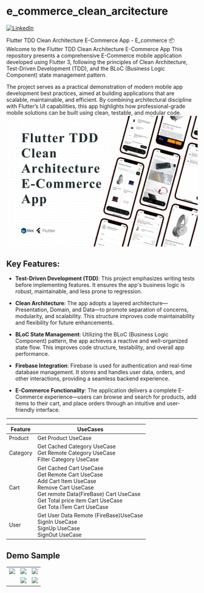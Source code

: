 # e_commerce_clean_arcitecture
[![LinkedIn][linkedin-shield]][linkedin-url]

[linkedin-shield]: https://img.shields.io/badge/LinkedIn-blue?style=for-the-badge&logo=linkedin
[linkedin-url]: https://www.linkedin.com/in/abdullah-sabry/
Flutter TDD Clean Architecture E-Commerce App - E_commerce
📦 Welcome to the Flutter TDD Clean Architecture E-Commerce App
This repository presents a comprehensive E-Commerce mobile application developed using Flutter 3, following the principles of Clean Architecture, Test-Driven Development (TDD), and the BLoC (Business Logic Component) state management pattern.

The project serves as a practical demonstration of modern mobile app development best practices, aimed at building applications that are scalable, maintainable, and efficient. By combining architectural discipline with Flutter’s UI capabilities, this app highlights how professional-grade mobile solutions can be built using clean, testable, and modular code.
![App Cover](https://raw.githubusercontent.com/abdalla-sabry/e-commerceCleanArticture/main/assets/cover/img.png)
## Key Features:

* **Test-Driven Development (TDD)**: This project emphasizes writing tests before implementing features. It ensures the app's business logic is robust, maintainable, and less prone to regression.

* **Clean Architecture**: The app adopts a layered architecture—Presentation, Domain, and Data—to promote separation of concerns, modularity, and scalability. This structure improves code maintainability and flexibility for future enhancements.

* **BLoC State Management**: Utilizing the BLoC (Business Logic Component) pattern, the app achieves a reactive and well-organized state flow. This improves code structure, testability, and overall app performance.

* **Firebase Integration**: Firebase is used for authentication and real-time database management. It stores and handles user data, orders, and other interactions, providing a seamless backend experience.

* **E-Commerce Functionality**: The application delivers a complete E-Commerce experience—users can browse and search for products, add items to their cart, and place orders through an intuitive and user-friendly interface.
<!-- Features -->
---
| Feature        | UseCases                                                                                                                                                                                                                 |
|----------------|--------------------------------------------------------------------------------------------------------------------------------------------------------------------------------------------------------------------------|
| Product        | Get Product UseCase                                                                                                                                                                                                      |
| Category       | Get Cached Category UseCase<br/>Get Remote Category UseCase<br/>Filter Category UseCase                                                                                                                                  |
| Cart           | Get Cached Cart UseCase<br/>Get Remote Cart UseCase<br/>Add Cart Item UseCase<br/>Remove Cart UseCase <br/>Get remote Data(FireBase) Cart UseCase <br/>Get Total price item Cart UseCase <br/>Get Tota iTem Cart UseCase |
| User           |  Get  User Data Remote (FireBase)UseCase<br/>SignIn UseCase<br/>SignUp UseCase<br/>SignOut UseCase                                                                                                                       |                                                          

## Demo Sample

<div style="text-align: center">
    <table>
        <tr>
            <td style="text-align: center">
                <img src="https://res.cloudinary.com/dhyttttax/image/upload/v1695741758/RepoAssets/home-loading_r39lc6.gif" width="200"/>
            </td>            
            <td style="text-align: center">
                <img src="https://res.cloudinary.com/dhyttttax/image/upload/v1695743869/RepoAssets/home-navigation-min_q1cou5.gif" width="200"/>
            </td>
            <td style="text-align: center">
                <img src="https://res.cloudinary.com/dhyttttax/image/upload/v1695744798/RepoAssets/product-details-order_j0lvw5.gif" width="200" />
            </td>
        </tr>
        <tr>
            <td style="text-align: center">
            </td>
            <td style="text-align: center">
                <img src="https://res.cloudinary.com/dhyttttax/image/upload/v1695746530/RepoAssets/user-auth-screens_k3h6fw.gif" width="200"/>
            </td>
            <td style="text-align: center">
                <img src="https://res.cloudinary.com/dhyttttax/image/upload/v1695747060/RepoAssets/user-sign-in-loading_qjqmt0.gif" width="200"/>
            </td>
        </tr>
    </table>
</div>
